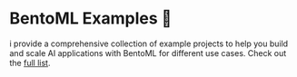 # BentoML Examples 🎨

i provide a comprehensive collection of example
projects to help you build and scale AI applications with BentoML for different use cases. Check out the [full list](https://docs.bentoml.com/en/latest/use-cases/index.html).

